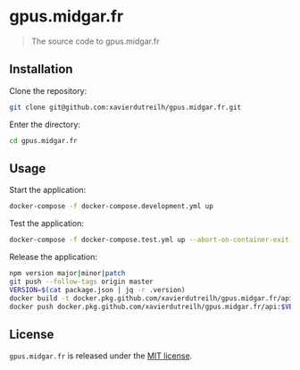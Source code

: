 # gpus.midgar.fr

> The source code to gpus.midgar.fr

## Installation

Clone the repository:

```bash
git clone git@github.com:xavierdutreilh/gpus.midgar.fr.git
```

Enter the directory:

```bash
cd gpus.midgar.fr
```

## Usage

Start the application:

```bash
docker-compose -f docker-compose.development.yml up
```

Test the application:

```bash
docker-compose -f docker-compose.test.yml up --abort-on-container-exit
```

Release the application:

```bash
npm version major|minor|patch
git push --follow-tags origin master
VERSION=$(cat package.json | jq -r .version)
docker build -t docker.pkg.github.com/xavierdutreilh/gpus.midgar.fr/api:$VERSION .
docker push docker.pkg.github.com/xavierdutreilh/gpus.midgar.fr/api:$VERSION
```

## License

`gpus.midgar.fr` is released under the [MIT license](https://en.wikipedia.org/wiki/MIT_License).
